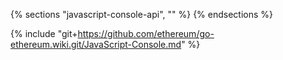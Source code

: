 {% sections "javascript-console-api", "" %}
{% endsections %}

{% include "git+https://github.com/ethereum/go-ethereum.wiki.git/JavaScript-Console.md" %}
